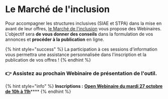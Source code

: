 # Le Marché de l'inclusion

Pour accompagner les structures inclusives \(SIAE et STPA\) dans la mise en avant de leur offres, [le Marché de l'inclusion](../le-marche-de-linclusion.md) vous propose des Webinaires. L'objectif sera **de vous donner des conseils** dans la formulation de vos annonces et **procéder à la publication** en ligne.

{% hint style="success" %}
La participation à ces sessions d'information vous permettra une assistance personnalisée dans l'inscription et la publication de vos offres !
{% endhint %}

### 👉 Assistez au prochain Webinaire de présentation de l'outil.

{% hint style="info" %}
**Inscriptions :** [**Open Webinaire du mardi 27 octobre de 10h à 11h**](https://app.livestorm.co/itou/open-webinaire-dinscription-sur-le-marche-de-linclusion)\*\*\*\*
{% endhint %}









